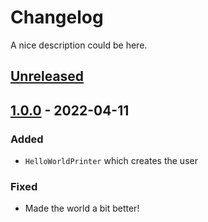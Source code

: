 # Changelog

A nice description could be here.

<!-- The format is based on [Keep a Changelog](https://keepachangelog.com/en/1.0.0/) -->

## [Unreleased]

## [1.0.0] - 2022-04-11

### Added

-   `HelloWorldPrinter` which creates the user

### Fixed

-   Made the world a bit better!

[Unreleased]: https://github.com/linkdotnet/deployment-template/compare/1.0.0...HEAD

[1.0.0]: https://github.com/linkdotnet/deployment-template/compare/902a59583c17b4e0c437e156c038bd25ac2958f0...1.0.0
